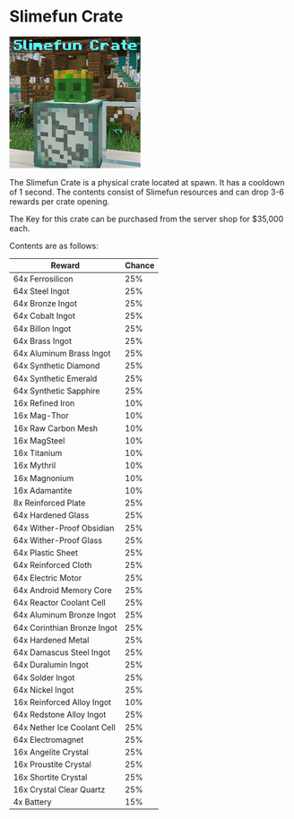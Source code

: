 # Slimefun Crate

![](<../../.gitbook/assets/slimefun crate.png>)

The Slimefun Crate is a physical crate located at spawn. It has a cooldown of 1 second. The contents consist of Slimefun resources and can drop 3-6 rewards per crate opening.

The Key for this crate can be purchased from the server shop for $35,000 each.

Contents are as follows:

| Reward                      | Chance |
| --------------------------- | ------ |
| 64x Ferrosilicon            | 25%    |
| 64x Steel Ingot             | 25%    |
| 64x Bronze Ingot            | 25%    |
| 64x Cobalt Ingot            | 25%    |
| 64x Billon Ingot            | 25%    |
| 64x Brass Ingot             | 25%    |
| 64x Aluminum Brass Ingot    | 25%    |
| 64x Synthetic Diamond       | 25%    |
| 64x Synthetic Emerald       | 25%    |
| 64x Synthetic Sapphire      | 25%    |
| 16x Refined Iron            | 10%    |
| 16x Mag-Thor                | 10%    |
| 16x Raw Carbon Mesh         | 10%    |
| 16x MagSteel                | 10%    |
| 16x Titanium                | 10%    |
| 16x Mythril                 | 10%    |
| 16x Magnonium               | 10%    |
| 16x Adamantite              | 10%    |
| 8x Reinforced Plate         | 25%    |
| 64x Hardened Glass          | 25%    |
| 64x Wither-Proof Obsidian   | 25%    |
| 64x Wither-Proof Glass      | 25%    |
| 64x Plastic Sheet           | 25%    |
| 64x Reinforced Cloth        | 25%    |
| 64x Electric Motor          | 25%    |
| 64x Android Memory Core     | 25%    |
| 64x Reactor Coolant Cell    | 25%    |
| 64x Aluminum Bronze Ingot   | 25%    |
| 64x Corinthian Bronze Ingot | 25%    |
| 64x Hardened Metal          | 25%    |
| 64x Damascus Steel Ingot    | 25%    |
| 64x Duralumin Ingot         | 25%    |
| 64x Solder Ingot            | 25%    |
| 64x Nickel Ingot            | 25%    |
| 16x Reinforced Alloy Ingot  | 10%    |
| 64x Redstone Alloy Ingot    | 25%    |
| 64x Nether Ice Coolant Cell | 25%    |
| 64x Electromagnet           | 25%    |
| 16x Angelite Crystal        | 25%    |
| 16x Proustite Crystal       | 25%    |
| 16x Shortite Crystal        | 25%    |
| 16x Crystal Clear Quartz    | 25%    |
| 4x Battery                  | 15%    |

